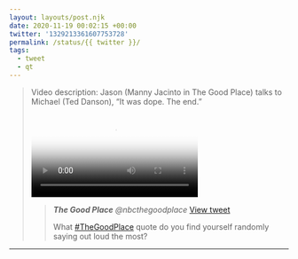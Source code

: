 ```yaml
---
layout: layouts/post.njk
date: 2020-11-19 00:02:15 +00:00
twitter: '1329213361607753728'
permalink: /status/{{ twitter }}/
tags: 
  - tweet
  - qt
---
```


> <p class="sr-only">Video description: Jason (Manny Jacinto in The Good Place) talks to Michael (Ted Danson), “It was dope. The end.”</p>
> 
> <video controls loop preload="metadata" poster="/img/EnJQZ0fUUAA_N-r.jpg"><source src="/img/1329213361607753728-EnJQZ0fUUAA_N-r.mp4">Your browser does not support the video tag.</video>
> 
> > <cite>**The Good Place** @nbcthegoodplace</cite> [View tweet](https://twitter.com/nbcthegoodplace/status/1329092005788602368)
> > 
> > What [#TheGoodPlace](https://twitter.com/hashtag/TheGoodPlace) quote do you find yourself randomly saying out loud the most?

---
